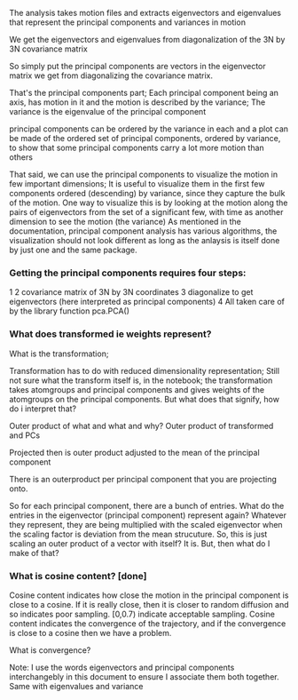 The analysis takes motion files and extracts eigenvectors and eigenvalues that represent the principal components and variances in motion

We get the eigenvectors and eigenvalues from diagonalization of the 3N by 3N covariance matrix

So simply put the principal components are vectors in the eigenvector matrix we get from diagonalizing the covariance matrix.

That's the principal components part; Each principal component being an axis, has motion in it and the motion is described by the variance; The variance is the eigenvalue of the principal component

principal components can be ordered by the variance in each and a plot can be made of the ordered set of principal components, ordered by variance, to show that some principal components carry a lot more motion than others

That said, we can use the principal components to visualize the motion in few important dimensions; It is useful to visualize them in the first few components ordered (descending) by variance, since they capture the bulk of the motion.
    One way to visualize this is by looking at the motion along the pairs of eigenvectors from the set of a significant few, with time as another dimension to see the motion (the variance)
    As mentioned in the documentation, principal component analysis has various algorithms, the visualization should not look different as long as the anlaysis is itself done by just one and the same package.


### Getting the principal components requires four steps:
1
2 covariance matrix of 3N by 3N coordinates
3 diagonalize to get eigenvectors (here interpreted as principal components)
4
All taken care of by the library function pca.PCA()


### What does transformed ie weights represent? 
What is the transformation; 

Transformation has to do with reduced dimensionality representation; 
Still not sure what the transform itself is, in the notebook; 
the transformation takes atomgroups and principal components and gives weights of the atomgroups on the principal components. But what does that signify, how do i interpret that?


Outer product of what and what and why? Outer product of transformed and PCs

Projected then is outer product adjusted to the mean of the principal component

There is an outerproduct per principal component that you are projecting onto.

So for each principal component, there are a bunch of entries. What do the entries in the eigenvector (principal component) represent again? Whatever they represent, they are being multiplied with the scaled eigenvector when the scaling factor is deviation from the mean strucuture. So, this is just scaling an outer product of a vector with itself? It is. But, then what do I make of that?

### What is cosine content? [done]
Cosine content indicates how close the motion in the principal component is close to a cosine. If it is really close, then it is closer to random diffusion and so indicates poor sampling. [0,0.7) indicate acceptable sampling. Cosine content indicates the convergence of the trajectory, and if the convergence is close to a cosine then we have a problem.

What is convergence?



Note: I use the words eigenvectors and principal components interchangebly in this document to ensure I associate them both together. Same with eigenvalues and variance